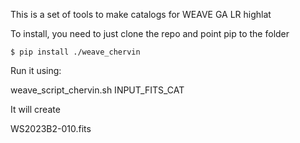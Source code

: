 
This is a set of tools to make catalogs for WEAVE GA LR highlat

To install, you need to just clone the repo and point pip to the folder

`$ pip install ./weave_chervin`


Run it using:

weave_script_chervin.sh INPUT_FITS_CAT

It will create


WS2023B2-010.fits